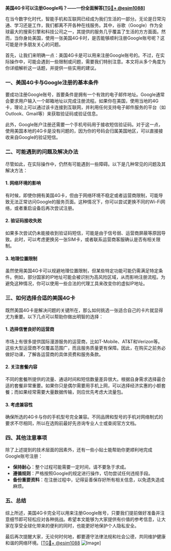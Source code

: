 **美国4G卡可以注册Google吗？——一份全面解答[[TG💪+ @esim1088](https://t.me/s/esim1088)]**

在当今数字化时代，智能手机和互联网已经成为我们生活的一部分。无论是日常沟通、学习还是工作，我们都离不开各种在线服务。其中，谷歌（Google）作为全球最大的搜索引擎和科技公司之一，其提供的服务几乎覆盖了生活的方方面面。然而，当你身处美国，使用一张美国4G卡时，是否能够顺利注册Google账号呢？这可能是许多朋友关心的问题。

首先，让我们来明确一点：美国4G卡是可以用来注册Google账号的。不过，在实际操作中，可能会遇到一些限制或问题，需要我们特别注意。本文将从多个角度为你详细解析这一话题，并提供一些实用的建议。

### **一、美国4G卡与Google注册的基本条件**

要成功注册Google账号，首要条件是拥有一个有效的电子邮件地址。Google通常会要求用户输入一个邮箱地址以完成注册流程。如果你在美国，使用当地的4G卡，理论上可以通过该卡连接到互联网，并利用任何支持电子邮件服务的平台（如Outlook、Gmail等）来获取验证码或验证信息。

此外，Google账户注册还需要一个手机号码用于接收短信验证码。对于这一点，使用美国本地的4G卡是没有问题的，因为你的号码会归属美国地区，可以直接接收来自Google的验证短信。

### **二、可能遇到的问题及解决办法**

尽管如此，在实际操作中，仍然有可能遇到一些障碍。以下是几种常见的问题及其解决方法：

#### **1. 网络环境的影响**
有时候，即使你拥有美国4G卡，但由于网络环境不稳定或者运营商限制，可能导致无法正常访问Google的服务页面。这种情况下，你可以尝试更换不同的Wi-Fi网络，或者重启设备后再次尝试注册。

#### **2. 验证码接收失败**
如果多次尝试仍未能接收到验证码短信，可能是由于信号弱、运营商屏蔽等原因导致。此时，可以考虑更换另一张SIM卡，或者联系运营商客服确认是否有相关限制。

#### **3. 地理位置限制**
虽然使用美国4G卡可以规避地理位置限制，但某些特定功能可能仍需满足特定条件。例如，部分国家的IP地址可能会被识别为高风险区域，从而影响注册流程。为避免这种情况，你可以使用一些合法的代理工具来改变你的虚拟IP地址。

### **三、如何选择合适的美国4G卡**

既然美国4G卡是解决问题的关键所在，那么如何挑选一张适合自己的卡片就显得尤为重要。以下几点可以帮助你做出明智的选择：

#### **1. 选择信誉良好的运营商**
市场上有很多提供国际漫游服务的运营商，比如T-Mobile、AT&T和Verizon等。这些大型运营商不仅覆盖范围广，而且服务质量更有保障。因此，在购买之前务必做好功课，了解各运营商的具体资费和服务条款。

#### **2. 关注套餐内容**
不同的套餐所提供的流量、通话时间和短信数量差异很大。根据自身需求选择最合适的套餐非常重要。如果你只是偶尔需要用手机上网，可以选择经济实惠的小额套餐；而如果经常需要大量数据传输，则应优先考虑大流量包。

#### **3. 考虑兼容性**
确保所选的4G卡与你的手机型号完全兼容。不同品牌和型号的手机对网络制式的要求不尽相同，所以在选购前最好先咨询专业人士或查阅官方文档。

### **四、其他注意事项**

除了上述提到的技术层面的因素外，还有一些小贴士能帮助你更顺利地完成Google账号注册：

- **保持耐心**：整个过程可能需要一定时间，请不要急于求成。
- **遵循规则**：严格按照Google的规定进行操作，切勿尝试任何违规手段。
- **备份重要资料**：在注册过程中，记得妥善保存好所有相关信息，以免遗失造成麻烦。

### **五、总结**

综上所述，美国4G卡完全可以用来注册Google账号，只要我们提前做好准备并注意细节即可轻松应对各种挑战。希望本文能够为大家提供有价值的参考信息，让大家在享受全球化带来的便利的同时，也能更好地保护个人隐私安全。

最后再次提醒大家，无论何时何地，都要遵守法律法规和社会公德，共同维护健康和谐的网络环境。[[TG💪+ @esim1088](https://t.me/s/esim1088) ![Image](https://i.postimg.cc/4NQfJmqS/Snipaste-2025-05-13-00-14-12.png)]